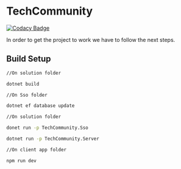 # TechCommunity

[![Codacy Badge](https://api.codacy.com/project/badge/Grade/48be4918540646048a5a3d8e7c19e652)](https://www.codacy.com/app/arielamorgarcia/TechCommunity?utm_source=github.com&amp;utm_medium=referral&amp;utm_content=Djangoum/TechCommunity&amp;utm_campaign=Badge_Grade)

In order to get the project to work we have to follow the next steps. 

## Build Setup 

``` bash
//On solution folder 

dotnet build

//On Sso folder

dotnet ef database update

//On solution folder

donet run -p TechCommunity.Sso

dotnet run -p TechCommunity.Server

//On client app folder

npm run dev

```